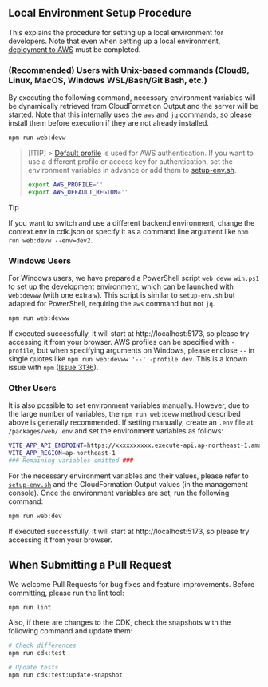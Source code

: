 ## Local Environment Setup Procedure

This explains the procedure for setting up a local environment for developers. Note that even when setting up a local environment, [deployment to AWS](/README.md#deployment) must be completed.

### (Recommended) Users with Unix-based commands (Cloud9, Linux, MacOS, Windows WSL/Bash/Git Bash, etc.)

By executing the following command, necessary environment variables will be dynamically retrieved from CloudFormation Output and the server will be started.
Note that this internally uses the `aws` and `jq` commands, so please install them before execution if they are not already installed.

```bash
npm run web:devw
```

> [!TIP] > [Default profile](https://docs.aws.amazon.com/cli/latest/userguide/cli-configure-files.html#cli-configure-files-using-profiles) is used for AWS authentication.
> If you want to use a different profile or access key for authentication, set the environment variables in advance or add them to [setup-env.sh](/setup-env.sh).
>
> ```bash
> export AWS_PROFILE=''
> export AWS_DEFAULT_REGION=''
> ```

> [!TIP]
> If you want to switch and use a different backend environment, change the context.env in cdk.json or specify it as a command line argument like `npm run web:devw --env=dev2`.

### Windows Users

For Windows users, we have prepared a PowerShell script `web_devw_win.ps1` to set up the development environment, which can be launched with `web:devww` (with one extra `w`). This script is similar to `setup-env.sh` but adapted for PowerShell, requiring the `aws` command but not `jq`.

```bash
npm run web:devww
```

If executed successfully, it will start at http://localhost:5173, so please try accessing it from your browser. AWS profiles can be specified with `-profile`, but when specifying arguments on Windows, please enclose `--` in single quotes like `npm run web:devww '--' -profile dev`. This is a known issue with `npm` ([Issue 3136](https://github.com/npm/cli/issues/3136#issuecomment-2632044780)).

### Other Users

It is also possible to set environment variables manually. However, due to the large number of variables, the `npm run web:devw` method described above is generally recommended.
If setting manually, create an `.env` file at `/packages/web/.env` and set the environment variables as follows:

```bash
VITE_APP_API_ENDPOINT=https://xxxxxxxxxx.execute-api.ap-northeast-1.amazonaws.com/api/
VITE_APP_REGION=ap-northeast-1
### Remaining variables omitted ###
```

For the necessary environment variables and their values, please refer to [`setup-env.sh`](/setup-env.sh) and the CloudFormation Output values (in the management console).
Once the environment variables are set, run the following command:

```bash
npm run web:dev
```

If executed successfully, it will start at http://localhost:5173, so please try accessing it from your browser.

## When Submitting a Pull Request

We welcome Pull Requests for bug fixes and feature improvements. Before committing, please run the lint tool:

```bash
npm run lint
```

Also, if there are changes to the CDK, check the snapshots with the following command and update them:

```bash
# Check differences
npm run cdk:test

# Update tests
npm run cdk:test:update-snapshot
```
